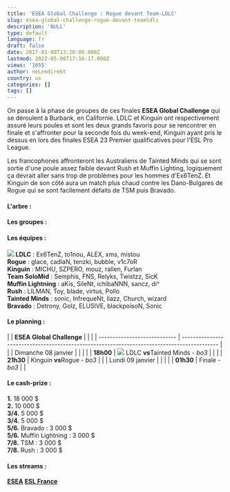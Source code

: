 ```yaml
---
title: 'ESEA Global Challenge : Rogue devant Team-LDLC'
slug: esea-global-challenge-rogue-devant-teamldlc
description: 'NULL'
type: default
language: fr
draft: false
date: 2017-01-08T13:20:00.000Z
lastmod: 2022-05-06T17:16:17.000Z
views: '1655'
author: neLendirekt
country: us
categories: []
tags: []
---
```

On passe à la phase de groupes de ces finales **ESEA Global Challenge** qui se déroulent à Burbank, en Californie. LDLC et Kinguin ont respectivement assuré leurs poules et sont les deux grands favoris pour se rencontrer en finale et s'affronter pour la seconde fois du week-end, Kinguin ayant pris le dessus en lors des finales ESEA 23 Premier qualificatives pour l'ESL Pro League.

Les francophones affronteront les Australiens de Tainted Minds qui se sont sortie d'une poule assez faible devant Rush et Muffin Lighting, logiquement ça devrait aller sans trop de problèmes pour les hommes d'Ex6TenZ. Et Kinguin de son côté aura un match plus chaud contre les Dano-Bulgares de Rogue qui se sont facilement défaits de TSM puis Bravado.

####   **L'arbre :**

####   **Les groupes :**

#### Les équipes :

**![](/storage/countries/flag/europe_flag_580d21b984714.gif) LDLC** : Ex6TenZ, to1nou, ALEX, xms, mistou  
**Rogue** : glace, cadiaN, tenzki, bubble, v1c7oR  
**Kinguin** : MICHU, SZPERO, mouz, rallen, Furlan  
**Team SoloMid** : Semphis, FNS, Relyks, Twistzz, SicK  
**Muffin Lightning** : aKis, SileNt, ichibaNNN, sancz, di^  
**Rush** : LILMAN, Toy, blade, virtus, Pollo  
**Tainted Minds** : sonic, InfrequeNt, liazz, Church, wizard  
**Bravado** : Detrony, Golz, ELUSIVE, blackpoisoN, Sonic

#### Le planning :

| |  **ESEA Global Challenge** |                                                                                             |  |
| ---------------------------- | ------------------------------------------------------------------------------------------- |  |
| Dimanche 08 janvier          |                                                                                             |  |
| |  **18h00**                 | ![](/storage/countries/flag/europe_flag_580d21b984714.gif) LDLC **vs**Tainted Minds - _bo3_ |  |
| |  **21h30**                 | Kinguin **vs**Rogue - _bo3_                                                                 |  |
| Lundi 09 janvier             |                                                                                             |  |
| |  **01h30**                 | Finale - _bo3_                                                                              |  |

#### Le cash-prize :

**1.** 18 000 $  
**2.** 10 000 $  
**3/4.** 5 000 $  
**3/4.** 5 000 $  
**5/6.** Bravado : 3 000 $  
**5/6.** Muffin Lightning : 3 000 $  
**7/8.** TSM : 3 000 $  
**7/8.** Rush : 3 000 $

#### Les streams :

**[ESEA](https://www.twitch.tv/esea)** 
**[ESL France](https://www.twitch.tv/esl%5Fcsgo%5Ffr)**
